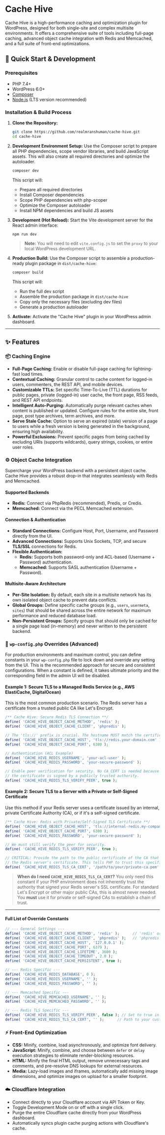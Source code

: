 # Cache Hive

Cache Hive is a high-performance caching and optimization plugin for WordPress, designed for both single-site and complex multisite environments. It offers a comprehensive suite of tools including full-page caching, advanced object cache integration with Redis and Memcached, and a full suite of front-end optimizations.

## 🚀 Quick Start & Development

### Prerequisites
- PHP 7.4+
- WordPress 6.0+
- [Composer](https://getcomposer.org/)
- [Node.js](https://nodejs.org/) (LTS version recommended)


### Installation & Build Process

1.  **Clone the Repository:**
    ```sh
    git clone https://github.com/realmranshuman/cache-hive.git
    cd cache-hive
    ```

2.  **Development Environment Setup:**
    Use the Composer script to prepare all PHP dependencies, scope vendor libraries, and build JavaScript assets. This will also create all required directories and optimize the autoloader.
    ```sh
    composer dev
    ```
    This script will:
    - Prepare all required directories
    - Install Composer dependencies
    - Scope PHP dependencies with php-scoper
    - Optimize the Composer autoloader
    - Install NPM dependencies and build JS assets

3.  **Development (Hot Reload):**
    Start the Vite development server for the React admin interface:
    ```sh
    npm run dev
    ```
    > **Note:** You will need to edit `vite.config.js` to set the `proxy` to your local WordPress development URL.

4.  **Production Build:**
    Use the Composer script to assemble a production-ready plugin package in `dist/cache-hive`:
    ```sh
    composer build
    ```
    This script will:
    - Run the full dev script
    - Assemble the production package in `dist/cache-hive`
    - Copy only the necessary files (excluding dev files)
    - Generate a production autoloader

5.  **Activate:**
    Activate the "Cache Hive" plugin in your WordPress admin dashboard.

---

## ✨ Features

### 📦 Caching Engine

-   **Full-Page Caching:** Enable or disable full-page caching for lightning-fast load times.
-   **Contextual Caching:** Granular control to cache content for logged-in users, commenters, the REST API, and mobile devices.
-   **Customizable TTLs:** Set specific Time-To-Live (TTL) durations for public pages, private (logged-in) user cache, the front page, RSS feeds, and REST API endpoints.
-   **Intelligent Auto-Purging:** Automatically purge relevant caches when content is published or updated. Configure rules for the entire site, front page, post type archives, term archives, and more.
-   **Serve Stale Cache:** Option to serve an expired (stale) version of a page to users while a fresh version is being generated in the background, ensuring high availability.
-   **Powerful Exclusions:** Prevent specific pages from being cached by excluding URIs (supports wildcards), query strings, cookies, or entire user roles.

### ⚙️ Object Cache Integration

Supercharge your WordPress backend with a persistent object cache. Cache Hive provides a robust drop-in that integrates seamlessly with Redis and Memcached.

#### Supported Backends
-   **Redis:** Connect via PhpRedis (recommended), Predis, or Credis.
-   **Memcached:** Connect via the PECL Memcached extension.

#### Connection & Authentication
-   **Standard Connections:** Configure Host, Port, Username, and Password directly from the UI.
-   **Advanced Connections:** Supports Unix Sockets, TCP, and secure **TLS/SSL** connections for Redis.
-   **Flexible Authentication:**
    -   **Redis:** Supports both password-only and ACL-based (Username + Password) authentication.
    -   **Memcached:** Supports SASL authentication (Username + Password).

#### Multisite-Aware Architecture
-   **Per-Site Isolation:** By default, each site in a multisite network has its own isolated object cache to prevent data conflicts.
-   **Global Groups:** Define specific cache groups (e.g., `users`, `usermeta`, `sites`) that should be shared across the entire network for maximum performance and reduced database load.
-   **Non-Persistent Groups:** Specify groups that should only be cached for a single page load (in-memory) and never written to the persistent backend.

### 🚀 `wp-config.php` Overrides (Advanced)

For production environments and maximum control, you can define constants in your `wp-config.php` file to lock down and override any setting from the UI. This is the recommended approach for secure and consistent configurations. When a constant is defined, it takes ultimate priority and the corresponding field in the admin UI will be disabled.

#### Example 1: Secure TLS to a Managed Redis Service (e.g., AWS ElastiCache, DigitalOcean)

This is the most common production scenario. The Redis server has a certificate from a trusted public CA like Let's Encrypt.

```php
/** Cache Hive: Secure Redis TLS Connection **/
define( 'CACHE_HIVE_OBJECT_CACHE_METHOD', 'redis' );
define( 'CACHE_HIVE_OBJECT_CACHE_CLIENT', 'phpredis' );

// The 'tls://' prefix is crucial. The hostname MUST match the certificate's name.
define( 'CACHE_HIVE_OBJECT_CACHE_HOST', 'tls://redis.your-domain.com' );
define( 'CACHE_HIVE_OBJECT_CACHE_PORT', 6380 );

// Authentication (ACL Example)
define( 'CACHE_HIVE_REDIS_USERNAME', 'your-acl-user' );
define( 'CACHE_HIVE_REDIS_PASSWORD', 'your-secure-password' );

// Enable peer verification for security. No CA_CERT is needed because
// the certificate is signed by a publicly trusted authority.
define( 'CACHE_HIVE_REDIS_TLS_VERIFY_PEER', true );
```

#### Example 2: Secure TLS to a Server with a Private or Self-Signed Certificate

Use this method if your Redis server uses a certificate issued by an internal, private Certificate Authority (CA), or if it's a self-signed certificate.

```php
/** Cache Hive: Redis with Private/Self-Signed TLS Certificate **/
define( 'CACHE_HIVE_OBJECT_CACHE_HOST', 'tls://internal-redis.my-company.lan' );
define( 'CACHE_HIVE_OBJECT_CACHE_PORT', 6380 );
define( 'CACHE_HIVE_REDIS_PASSWORD', 'your-secure-password' );

// We must still verify the peer for security.
define( 'CACHE_HIVE_REDIS_TLS_VERIFY_PEER', true );

// CRITICAL: Provide the path to the public certificate of the CA that signed
// the Redis server's certificate. This tells PHP to trust this specific CA.
define( 'CACHE_HIVE_REDIS_TLS_CA_CERT', '/path/to/your/private-ca.pem' );
```
> **When do I need `CACHE_HIVE_REDIS_TLS_CA_CERT`?**
> You only need this constant if your PHP environment does not inherently trust the authority that signed your Redis server's SSL certificate. For standard Let's Encrypt or other major public CAs, this is almost never needed. You **must** use it for private or self-signed CAs to establish a chain of trust.

---

#### Full List of Override Constants

```php
// --- General Settings ---
define( 'CACHE_HIVE_OBJECT_CACHE_METHOD', 'redis' );      // 'redis' or 'memcached'
define( 'CACHE_HIVE_OBJECT_CACHE_CLIENT', 'phpredis' );   // 'phpredis', 'predis', 'credis'
define( 'CACHE_HIVE_OBJECT_CACHE_HOST', '127.0.0.1' );
define( 'CACHE_HIVE_OBJECT_CACHE_PORT', 6379 );
define( 'CACHE_HIVE_OBJECT_CACHE_LIFETIME', 3600 );
define( 'CACHE_HIVE_OBJECT_CACHE_TIMEOUT', 2.0 );
define( 'CACHE_HIVE_OBJECT_CACHE_PERSISTENT', true );

// --- Redis Specific ---
define( 'CACHE_HIVE_REDIS_DATABASE', 0 );
define( 'CACHE_HIVE_REDIS_USERNAME', '' );
define( 'CACHE_HIVE_REDIS_PASSWORD', '' );

// --- Memcached Specific ---
define( 'CACHE_HIVE_MEMCACHED_USERNAME', '' );
define( 'CACHE_HIVE_MEMCACHED_PASSWORD', '' );

// --- Redis TLS Specific ---
define( 'CACHE_HIVE_REDIS_TLS_VERIFY_PEER', false ); // Set to true in production for security
define( 'CACHE_HIVE_REDIS_TLS_CA_CERT', '' );      // Path to your custom/private CA certificate file (.pem or .crt)
```

### ⚡️ Front-End Optimization

-   **CSS:** Minify, combine, load asynchronously, and optimize font delivery.
-   **JavaScript:** Minify, combine, and choose between `defer` or `delay` execution strategies to eliminate render-blocking resources.
-   **HTML:** Minify the final HTML output, remove unnecessary tags and comments, and pre-resolve DNS lookups for external resources.
-   **Media:** Lazy-load images and iframes, automatically add missing image dimensions, and optimize images on upload for a smaller footprint.

### ☁️ Cloudflare Integration

-   Connect directly to your Cloudflare account via API Token or Key.
-   Toggle Development Mode on or off with a single click.
-   Purge the entire Cloudflare cache directly from your WordPress dashboard.
-   Automatically syncs plugin cache purging actions with Cloudflare's cache.
